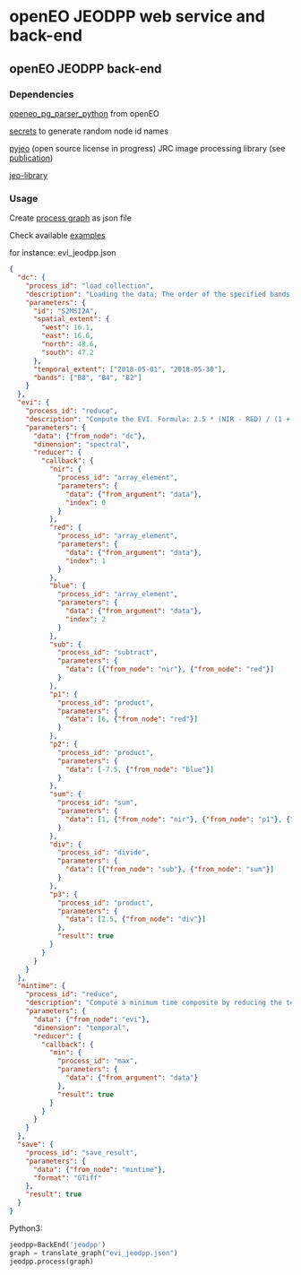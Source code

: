 # openEO JEODPP web service and back-end

## openEO JEODPP back-end

### Dependencies
[openeo_pg_parser_python](https://github.com/Open-EO/openeo-pg-parser-python)
from openEO

[secrets](https://docs.python.org/3/library/secrets.html)
to generate random node id names

[pyjeo](https://jeodpp.jrc.ec.europa.eu/apps/gitlab/jeodpp/JIPlib/pyJEO) (open source license in progress)
JRC image processing library (see [publication](https://doi.org/10.3390/ijgi8100461))

[jeo-library](https://jeodpp.jrc.ec.europa.eu/apps/gitlab/jeodpp-services/jeo-libraries/blob/master/README.md)

### Usage
Create [process graph](https://open-eo.github.io/openeo-api/processgraphs/)
as json file
 
Check available [examples](https://jeodpp.jrc.ec.europa.eu/apps/gitlab/jeodpp/openeo/tree/master/back_end/tests/process_graphs)

for instance: evi_jeodpp.json

```json
{
  "dc": {
    "process_id": "load_collection",
    "description": "Loading the data; The order of the specified bands is important for the following reduce operation.",
    "parameters": {
      "id": "S2MSI2A",
      "spatial_extent": {
        "west": 16.1,
        "east": 16.6,
        "north": 48.6,
        "south": 47.2
      },
      "temporal_extent": ["2018-05-01", "2018-05-30"],
      "bands": ["B8", "B4", "B2"]
    }
  },
  "evi": {
    "process_id": "reduce",
    "description": "Compute the EVI. Formula: 2.5 * (NIR - RED) / (1 + NIR + 6*RED + -7.5*BLUE)",
    "parameters": {
      "data": {"from_node": "dc"},
      "dimension": "spectral",
      "reducer": {
        "callback": {
          "nir": {
            "process_id": "array_element",
            "parameters": {
              "data": {"from_argument": "data"},
              "index": 0
            }
          },
          "red": {
            "process_id": "array_element",
            "parameters": {
              "data": {"from_argument": "data"},
              "index": 1
            }
          },
          "blue": {
            "process_id": "array_element",
            "parameters": {
              "data": {"from_argument": "data"},
              "index": 2
            }
          },
          "sub": {
            "process_id": "subtract",
            "parameters": {
              "data": [{"from_node": "nir"}, {"from_node": "red"}]
            }
          },
          "p1": {
            "process_id": "product",
            "parameters": {
              "data": [6, {"from_node": "red"}]
            }
          },
          "p2": {
            "process_id": "product",
            "parameters": {
              "data": [-7.5, {"from_node": "blue"}]
            }
          },
          "sum": {
            "process_id": "sum",
            "parameters": {
              "data": [1, {"from_node": "nir"}, {"from_node": "p1"}, {"from_node": "p2"}]
            }
          },
          "div": {
            "process_id": "divide",
            "parameters": {
              "data": [{"from_node": "sub"}, {"from_node": "sum"}]
            }
          },
          "p3": {
            "process_id": "product",
            "parameters": {
              "data": [2.5, {"from_node": "div"}]
            },
            "result": true
          }
        }
      }
    }
  },
  "mintime": {
    "process_id": "reduce",
    "description": "Compute a minimum time composite by reducing the temporal dimension",
    "parameters": {
      "data": {"from_node": "evi"},
      "dimension": "temporal",
      "reducer": {
        "callback": {
          "min": {
            "process_id": "max",
            "parameters": {
              "data": {"from_argument": "data"}
            },
            "result": true
          }
        }
      }
    }
  },
  "save": {
    "process_id": "save_result",
    "parameters": {
      "data": {"from_node": "mintime"},
      "format": "GTiff"
    },
    "result": true
  }
}
```

Python3:

```python
jeodpp=BackEnd('jeodpp')
graph = translate_graph("evi_jeodpp.json")
jeodpp.process(graph)
```

